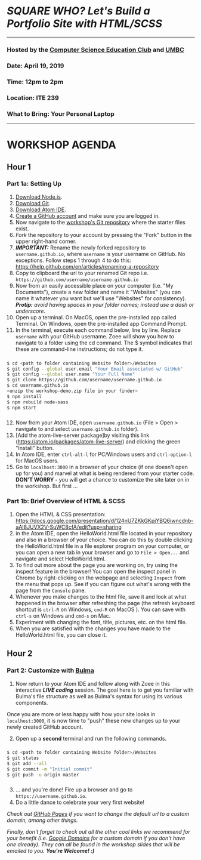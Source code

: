 # *SQUARE WHO? Let's Build a Portfolio Site with HTML/SCSS*
---
### Hosted by the [Computer Science Education Club](https://my3.my.umbc.edu/groups/cs-ed) and [UMBC](https://www.umbc.edu/)
### Date: April 19, 2019
### Time: 12pm to 2pm
### Location: ITE 239
### What to Bring: Your Personal Laptop
---
# WORKSHOP AGENDA

## __Hour 1__
### Part 1a: Setting Up  
1. [Download Node.js](https://nodejs.org/en/download/).
2. [Download Git](https://git-scm.com/downloads).
3. [Download Atom IDE](https://flight-manual.atom.io/getting-started/sections/installing-atom/).
4. [Create a GitHub account](https://github.com/) and make sure you are logged in.
5. Now navigate to the [workshop's Git repository](https://github.com/zleckron/cseduclub) where the starter files exist.
6. _Fork_ the repository to your account by pressing the "Fork" button in the upper right-hand corner.
7. *__IMPORTANT:__* Rename the newly forked repository to `username.github.io`, where `username` is your username on GitHub. No exceptions. Follow steps 1 through 4 to do this: https://help.github.com/en/articles/renaming-a-repository
8. Copy to clipboard the url to your renamed Git repo i.e. `https://github.com/username/username.github.io`
9. Now from an easily accessible place on your computer (i.e. "My Documents"), create a new folder and name it "Websites" (you can name it whatever you want but we'll use "Websites" for consistency).
*__Protip:__ avoid having spaces in your folder names; instead use a dash or underscore.*
10. Open up a terminal. On MacOS, open the pre-installed app called Terminal. On Windows, open the pre-installed app Command Prompt.
11. In the terminal, execute each command below, line by line. Replace `username` with your GitHub username. Zoee will show you how to navigate to a folder using the cd command. The $ symbol indicates that these are command-line instructions; do not type it.
###
```sh
$ cd <path to folder containing Website folder>/Websites
$ git config --global user.email "Your Email associated w/ GitHub"
$ git config --global user.name "Your Full Name"
$ git clone https://github.com/username/username.github.io
$ cd username.github.io
<unzip the workshop-demo.zip file in your finder>
$ npm install
$ npm rebuild node-sass
$ npm start
```
###
12. Now from your Atom IDE, open `username.github.io` (File > Open > navigate to and select `username.github.io` folder).
13. [Add the atom-live-server package]by visiting this link (https://atom.io/packages/atom-live-server) and clicking the green "Install" button.
14. In Atom IDE, enter `ctrl-alt-l` for PC/Windows users and `ctrl-option-l` for MacOS users.
15. Go to `localhost:3000` in a browser of your choice (if one doesn't open up for you) and marvel at what is being rendered from your starter code. __DON'T WORRY -__ you will get a chance to customize the site later on in the workshop. But first ...


### Part 1b: Brief Overview of HTML & SCSS
1. Open the HTML & CSS presentation: https://docs.google.com/presentation/d/124nU7ZKkGKpjYBQ6iwncdnb-aAI8JUVX2V-SuWC8cfA/edit?usp=sharing
2.  in the Atom IDE, open the HelloWorld.html file located in your repository and also in a browser of your choice. You can do this by double clicking the HelloWorld.html file in a file explorer program on your computer, or you can open a new tab in your browser and go to `File > Open...` and navigate and select HelloWorld.html.
3. To find out more about the page you are working on, try using the inspect feature in the browser! You can open the inspect panel in Chrome by right-clicking on the webpage and selecting `Inspect` from the menu that pops up. See if you can figure out what's wrong with the page from the `Console` pane.
4. Whenever you make changes to the html file, save it and look at what happened in the browser after refreshing the page (the refresh keyboard shortcut is `ctrl-R` on Windows, `cmd-R` on MacOS ). You can save with `ctrl-s` on Windows and `cmd-s` on Mac.
5. Experiment with changing the font, title, pictures, etc. on the html file.
6. When you are satisfied with the changes you have made to the HelloWorld.html file, you can close it.

##

## __Hour 2__
### Part 2: Customize with [Bulma](http://bulma.io)
1. Now return to your Atom IDE and follow along with Zoee in this interactive __*LIVE coding*__ session. The goal here is to get you familiar with Bulma's file structure as well as Bulma's syntax for using its various components.

Once you are more or less happy with how your site looks in `localhost:3000`, it is now time to "push" these new changes up to your newly created GitHub account.

2. Open up a __second__ terminal and run the following commands.
###
```sh
$ cd <path to folder containing Website folder>/Websites
$ git status
$ git add --all
$ git commit -m "Initial commit"
$ git push -u origin master
```
###
3. … and you're done! Fire up a browser and go to `https://username.github.io`.
4. Do a little dance to celebrate your very first website!


_Check out [GitHub Pages](https://pages.github.com/) if you want to change the default url to a custom domain, among other things._

_Finally, don't forget to check out all the other cool links we recommend for your benefit (i.e. [Google Domains](https://domains.google/#/) for a custom domain if you don't have one already). They can all be found in the workshop slides that will be emailed to you. **You're Welcome! :)**_
